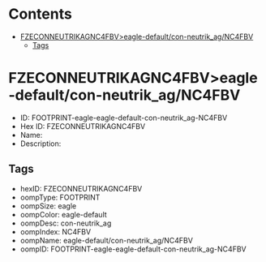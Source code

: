 



Contents
========

* [FZECONNEUTRIKAGNC4FBV>eagle-default/con-neutrik_ag/NC4FBV](#fzeconneutrikagnc4fbveagle-defaultcon-neutrik_agnc4fbv)
	* [Tags](#tags)

# FZECONNEUTRIKAGNC4FBV>eagle-default/con-neutrik_ag/NC4FBV

- ID: FOOTPRINT-eagle-eagle-default-con-neutrik_ag-NC4FBV
- Hex ID: FZECONNEUTRIKAGNC4FBV
- Name: 
- Description: 

## Tags

- hexID: FZECONNEUTRIKAGNC4FBV
- oompType: FOOTPRINT
- oompSize: eagle
- oompColor: eagle-default
- oompDesc: con-neutrik_ag
- oompIndex: NC4FBV
- oompName: eagle-default/con-neutrik_ag/NC4FBV
- oompID: FOOTPRINT-eagle-eagle-default-con-neutrik_ag-NC4FBV
